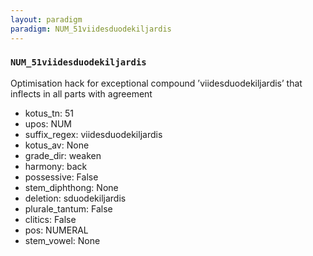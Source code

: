```yaml
---
layout: paradigm
paradigm: NUM_51viidesduodekiljardis
---
```

### ` NUM_51viidesduodekiljardis `

Optimisation hack for exceptional compound ’viidesduodekiljardis’ that inflects in all parts with agreement
* kotus_tn: 51
* upos: NUM
* suffix_regex: viidesduodekiljardis
* kotus_av: None
* grade_dir: weaken
* harmony: back
* possessive: False
* stem_diphthong: None
* deletion: sduodekiljardis
* plurale_tantum: False
* clitics: False
* pos: NUMERAL
* stem_vowel: None

